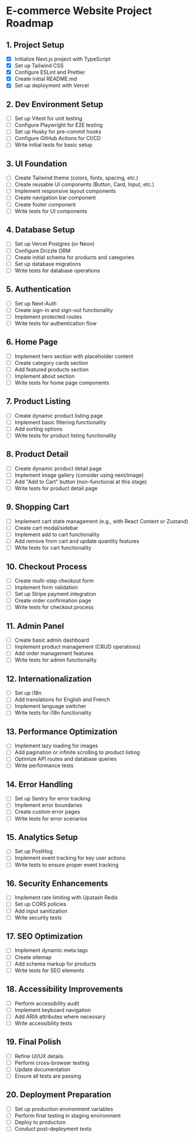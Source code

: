# E-commerce Website Project Roadmap

## 1. Project Setup

- [x] Initialize Next.js project with TypeScript
- [x] Set up Tailwind CSS
- [x] Configure ESLint and Prettier
- [x] Create initial README.md
- [x] Set up deployment with Vercel

## 2. Dev Environment Setup

- [ ] Set up Vitest for unit testing
- [ ] Configure Playwright for E2E testing
- [ ] Set up Husky for pre-commit hooks
- [ ] Configure GitHub Actions for CI/CD
- [ ] Write initial tests for basic setup

## 3. UI Foundation

- [ ] Create Tailwind theme (colors, fonts, spacing, etc.)
- [ ] Create reusable UI components (Button, Card, Input, etc.)
- [ ] Implement responsive layout components
- [ ] Create navigation bar component
- [ ] Create footer component
- [ ] Write tests for UI components

## 4. Database Setup

- [ ] Set up Vercel Postgres (or Neon)
- [ ] Configure Drizzle ORM
- [ ] Create initial schema for products and categories
- [ ] Set up database migrations
- [ ] Write tests for database operations

## 5. Authentication

- [ ] Set up Next-Auth
- [ ] Create sign-in and sign-out functionality
- [ ] Implement protected routes
- [ ] Write tests for authentication flow

## 6. Home Page

- [ ] Implement hero section with placeholder content
- [ ] Create category cards section
- [ ] Add featured products section
- [ ] Implement about section
- [ ] Write tests for home page components

## 7. Product Listing

- [ ] Create dynamic product listing page
- [ ] Implement basic filtering functionality
- [ ] Add sorting options
- [ ] Write tests for product listing functionality

## 8. Product Detail

- [ ] Create dynamic product detail page
- [ ] Implement image gallery (consider using next/image)
- [ ] Add "Add to Cart" button (non-functional at this stage)
- [ ] Write tests for product detail page

## 9. Shopping Cart

- [ ] Implement cart state management (e.g., with React Context or Zustand)
- [ ] Create cart modal/sidebar
- [ ] Implement add to cart functionality
- [ ] Add remove from cart and update quantity features
- [ ] Write tests for cart functionality

## 10. Checkout Process

- [ ] Create multi-step checkout form
- [ ] Implement form validation
- [ ] Set up Stripe payment integration
- [ ] Create order confirmation page
- [ ] Write tests for checkout process

## 11. Admin Panel

- [ ] Create basic admin dashboard
- [ ] Implement product management (CRUD operations)
- [ ] Add order management features
- [ ] Write tests for admin functionality

## 12. Internationalization

- [ ] Set up i18n
- [ ] Add translations for English and French
- [ ] Implement language switcher
- [ ] Write tests for i18n functionality

## 13. Performance Optimization

- [ ] Implement lazy loading for images
- [ ] Add pagination or infinite scrolling to product listing
- [ ] Optimize API routes and database queries
- [ ] Write performance tests

## 14. Error Handling

- [ ] Set up Sentry for error tracking
- [ ] Implement error boundaries
- [ ] Create custom error pages
- [ ] Write tests for error scenarios

## 15. Analytics Setup

- [ ] Set up PostHog
- [ ] Implement event tracking for key user actions
- [ ] Write tests to ensure proper event tracking

## 16. Security Enhancements

- [ ] Implement rate limiting with Upstash Redis
- [ ] Set up CORS policies
- [ ] Add input sanitization
- [ ] Write security tests

## 17. SEO Optimization

- [ ] Implement dynamic meta tags
- [ ] Create sitemap
- [ ] Add schema markup for products
- [ ] Write tests for SEO elements

## 18. Accessibility Improvements

- [ ] Perform accessibility audit
- [ ] Implement keyboard navigation
- [ ] Add ARIA attributes where necessary
- [ ] Write accessibility tests

## 19. Final Polish

- [ ] Refine UI/UX details
- [ ] Perform cross-browser testing
- [ ] Update documentation
- [ ] Ensure all tests are passing

## 20. Deployment Preparation

- [ ] Set up production environment variables
- [ ] Perform final testing in staging environment
- [ ] Deploy to production
- [ ] Conduct post-deployment tests
